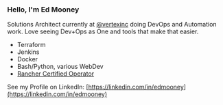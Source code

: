 ### Hello, I'm Ed Mooney

Solutions Architect currently at [@vertexinc](https://github.com/vertexinc) doing DevOps and Automation work. Love seeing Dev+Ops as One and tools that make that easier.

* Terraform
* Jenkins
* Docker
* Bash/Python, various WebDev
* [Rancher Certified Operator](https://academy.rancher.com/certificates/142e40ed08fd40e884d72536d28d85ee)

See my Profile on LinkedIn: [https://linkedin.com/in/edmooney](https://linkedin.com/in/edmooney)
